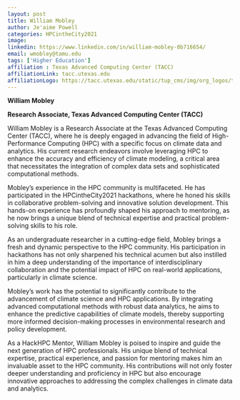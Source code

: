 ```yaml
---
layout: post
title: William Mobley
author: Je'aime Powell
categories: HPCintheCity2021
image: 
linkedin: https://www.linkedin.com/in/william-mobley-0b716654/
email: wmobley@tamu.edu
tags: ['Higher Education']
affiliation : Texas Advanced Computing Center (TACC) 
affiliationLink: tacc.utexas.edu
affiliationLogo: https://tacc.utexas.edu/static/tup_cms/img/org_logos/tacc-logo-white.66a5e70174ee.svg                      
---
```


**William Mobley**
 
 **Research Associate, Texas Advanced Computing Center (TACC)**
 
 William Mobley is a Research Associate at the Texas Advanced Computing Center (TACC), where he is deeply engaged in advancing the field of High-Performance Computing (HPC) with a specific focus on climate data and analytics. His current research endeavors involve leveraging HPC to enhance the accuracy and efficiency of climate modeling, a critical area that necessitates the integration of complex data sets and sophisticated computational methods.
 
 Mobley’s experience in the HPC community is multifaceted. He has participated in the HPCintheCity2021 hackathons, where he honed his skills in collaborative problem-solving and innovative solution development. This hands-on experience has profoundly shaped his approach to mentoring, as he now brings a unique blend of technical expertise and practical problem-solving skills to his role.
 
 As an undergraduate researcher in a cutting-edge field, Mobley brings a fresh and dynamic perspective to the HPC community. His participation in hackathons has not only sharpened his technical acumen but also instilled in him a deep understanding of the importance of interdisciplinary collaboration and the potential impact of HPC on real-world applications, particularly in climate science.
 
 Mobley’s work has the potential to significantly contribute to the advancement of climate science and HPC applications. By integrating advanced computational methods with robust data analytics, he aims to enhance the predictive capabilities of climate models, thereby supporting more informed decision-making processes in environmental research and policy development.
 
 As a HackHPC Mentor, William Mobley is poised to inspire and guide the next generation of HPC professionals. His unique blend of technical expertise, practical experience, and passion for mentoring makes him an invaluable asset to the HPC community. His contributions will not only foster deeper understanding and proficiency in HPC but also encourage innovative approaches to addressing the complex challenges in climate data and analytics.  
                    
